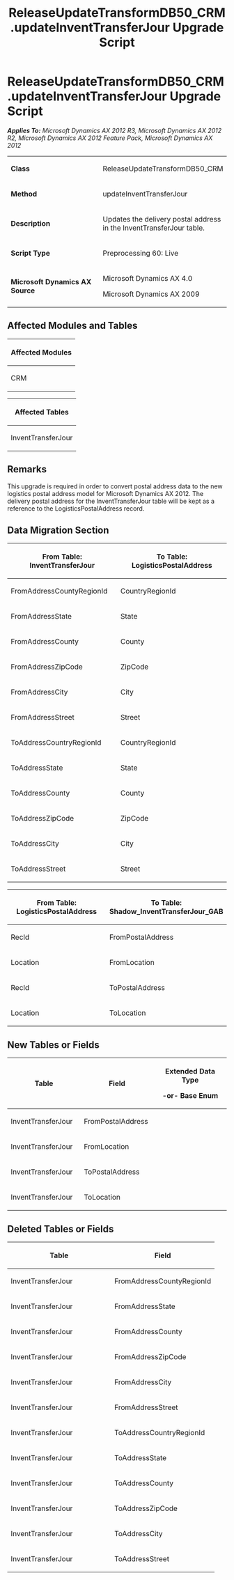 ﻿---
title: ReleaseUpdateTransformDB50_CRM.updateInventTransferJour Upgrade Script
TOCTitle: ReleaseUpdateTransformDB50_CRM.updateInventTransferJour Upgrade Script
ms:assetid: 44e71027-ea1a-3bcf-b9ef-eccf837cf93f
ms:mtpsurl: https://msdn.microsoft.com/en-us/library/JJ718920(v=AX.60)
ms:contentKeyID: 49707958
ms.date: 05/18/2015
mtps_version: v=AX.60
---

# ReleaseUpdateTransformDB50\_CRM.updateInventTransferJour Upgrade Script 


_**Applies To:** Microsoft Dynamics AX 2012 R3, Microsoft Dynamics AX 2012 R2, Microsoft Dynamics AX 2012 Feature Pack, Microsoft Dynamics AX 2012_

<table>
<colgroup>
<col style="width: 50%" />
<col style="width: 50%" />
</colgroup>
<tbody>
<tr class="odd">
<td><p><strong>Class</strong></p></td>
<td><p>ReleaseUpdateTransformDB50_CRM</p></td>
</tr>
<tr class="even">
<td><p><strong>Method</strong></p></td>
<td><p>updateInventTransferJour</p></td>
</tr>
<tr class="odd">
<td><p><strong>Description</strong></p></td>
<td><p>Updates the delivery postal address in the InventTransferJour table.</p></td>
</tr>
<tr class="even">
<td><p><strong>Script Type</strong></p></td>
<td><p>Preprocessing 60: Live</p></td>
</tr>
<tr class="odd">
<td><p><strong>Microsoft Dynamics AX Source</strong></p></td>
<td><p>Microsoft Dynamics AX 4.0</p>
<p>Microsoft Dynamics AX 2009</p></td>
</tr>
</tbody>
</table>


## Affected Modules and Tables

<table>
<colgroup>
<col style="width: 100%" />
</colgroup>
<thead>
<tr class="header">
<th><p>Affected Modules</p></th>
</tr>
</thead>
<tbody>
<tr class="odd">
<td><p>CRM</p></td>
</tr>
</tbody>
</table>


<table>
<colgroup>
<col style="width: 100%" />
</colgroup>
<thead>
<tr class="header">
<th><p>Affected Tables</p></th>
</tr>
</thead>
<tbody>
<tr class="odd">
<td><p>InventTransferJour</p></td>
</tr>
</tbody>
</table>


## Remarks

This upgrade is required in order to convert postal address data to the new logistics postal address model for Microsoft Dynamics AX 2012. The delivery postal address for the InventTransferJour table will be kept as a reference to the LogisticsPostalAddress record.

## Data Migration Section

<table>
<colgroup>
<col style="width: 50%" />
<col style="width: 50%" />
</colgroup>
<thead>
<tr class="header">
<th><p>From Table: InventTransferJour</p></th>
<th><p>To Table: LogisticsPostalAddress</p></th>
</tr>
</thead>
<tbody>
<tr class="odd">
<td><p>FromAddressCountyRegionId</p></td>
<td><p>CountryRegionId</p></td>
</tr>
<tr class="even">
<td><p>FromAddressState</p></td>
<td><p>State</p></td>
</tr>
<tr class="odd">
<td><p>FromAddressCounty</p></td>
<td><p>County</p></td>
</tr>
<tr class="even">
<td><p>FromAddressZipCode</p></td>
<td><p>ZipCode</p></td>
</tr>
<tr class="odd">
<td><p>FromAddressCity</p></td>
<td><p>City</p></td>
</tr>
<tr class="even">
<td><p>FromAddressStreet</p></td>
<td><p>Street</p></td>
</tr>
<tr class="odd">
<td><p>ToAddressCountryRegionId</p></td>
<td><p>CountryRegionId</p></td>
</tr>
<tr class="even">
<td><p>ToAddressState</p></td>
<td><p>State</p></td>
</tr>
<tr class="odd">
<td><p>ToAddressCounty</p></td>
<td><p>County</p></td>
</tr>
<tr class="even">
<td><p>ToAddressZipCode</p></td>
<td><p>ZipCode</p></td>
</tr>
<tr class="odd">
<td><p>ToAddressCity</p></td>
<td><p>City</p></td>
</tr>
<tr class="even">
<td><p>ToAddressStreet</p></td>
<td><p>Street</p></td>
</tr>
</tbody>
</table>


<table>
<colgroup>
<col style="width: 50%" />
<col style="width: 50%" />
</colgroup>
<thead>
<tr class="header">
<th><p>From Table: LogisticsPostalAddress</p></th>
<th><p>To Table: Shadow_InventTransferJour_GAB</p></th>
</tr>
</thead>
<tbody>
<tr class="odd">
<td><p>RecId</p></td>
<td><p>FromPostalAddress</p></td>
</tr>
<tr class="even">
<td><p>Location</p></td>
<td><p>FromLocation</p></td>
</tr>
<tr class="odd">
<td><p>RecId</p></td>
<td><p>ToPostalAddress</p></td>
</tr>
<tr class="even">
<td><p>Location</p></td>
<td><p>ToLocation</p></td>
</tr>
</tbody>
</table>


## New Tables or Fields

<table>
<colgroup>
<col style="width: 33%" />
<col style="width: 33%" />
<col style="width: 33%" />
</colgroup>
<thead>
<tr class="header">
<th><p>Table</p></th>
<th><p>Field</p></th>
<th><p>Extended Data Type</p>
<p>-or- Base Enum</p></th>
</tr>
</thead>
<tbody>
<tr class="odd">
<td><p>InventTransferJour</p></td>
<td><p>FromPostalAddress</p></td>
<td><p></p></td>
</tr>
<tr class="even">
<td><p>InventTransferJour</p></td>
<td><p>FromLocation</p></td>
<td><p></p></td>
</tr>
<tr class="odd">
<td><p>InventTransferJour</p></td>
<td><p>ToPostalAddress</p></td>
<td><p></p></td>
</tr>
<tr class="even">
<td><p>InventTransferJour</p></td>
<td><p>ToLocation</p></td>
<td><p></p></td>
</tr>
</tbody>
</table>


## Deleted Tables or Fields

<table>
<colgroup>
<col style="width: 50%" />
<col style="width: 50%" />
</colgroup>
<thead>
<tr class="header">
<th><p>Table</p></th>
<th><p>Field</p></th>
</tr>
</thead>
<tbody>
<tr class="odd">
<td><p>InventTransferJour</p></td>
<td><p>FromAddressCountyRegionId</p></td>
</tr>
<tr class="even">
<td><p>InventTransferJour</p></td>
<td><p>FromAddressState</p></td>
</tr>
<tr class="odd">
<td><p>InventTransferJour</p></td>
<td><p>FromAddressCounty</p></td>
</tr>
<tr class="even">
<td><p>InventTransferJour</p></td>
<td><p>FromAddressZipCode</p></td>
</tr>
<tr class="odd">
<td><p>InventTransferJour</p></td>
<td><p>FromAddressCity</p></td>
</tr>
<tr class="even">
<td><p>InventTransferJour</p></td>
<td><p>FromAddressStreet</p></td>
</tr>
<tr class="odd">
<td><p>InventTransferJour</p></td>
<td><p>ToAddressCountryRegionId</p></td>
</tr>
<tr class="even">
<td><p>InventTransferJour</p></td>
<td><p>ToAddressState</p></td>
</tr>
<tr class="odd">
<td><p>InventTransferJour</p></td>
<td><p>ToAddressCounty</p></td>
</tr>
<tr class="even">
<td><p>InventTransferJour</p></td>
<td><p>ToAddressZipCode</p></td>
</tr>
<tr class="odd">
<td><p>InventTransferJour</p></td>
<td><p>ToAddressCity</p></td>
</tr>
<tr class="even">
<td><p>InventTransferJour</p></td>
<td><p>ToAddressStreet</p></td>
</tr>
</tbody>
</table>

  


